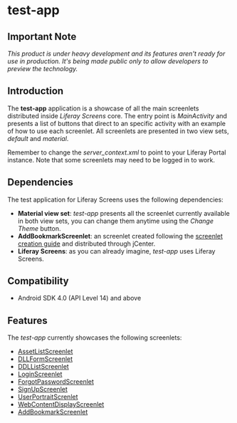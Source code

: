 # test-app

## Important Note

*This product is under heavy development and its features aren't ready for use in production. It's being made public only to allow developers to preview the technology.*

## Introduction

The **test-app** application is a showcase of all the main screenlets distributed inside *Liferay Screens* core. The entry point is *MainActivity* and  presents a list of buttons that direct to an specific activity with an example of how to use each screenlet. All screenlets are presented in two view sets, *default* and *material*. 

Remember to change the *server_context.xml* to point to your Liferay Portal instance. Note that some screenlets may need to be logged in to work.

## Dependencies

The test application for Liferay Screens uses the following dependencies:

- **Material view set**: *test-app* presents all the screenlet currently available in both view sets, you can change them anytime using the *Change Theme* button.
- **AddBookmarkScreenlet**: an screenlet created following the [screenlet creation guide](https://github.com/liferay/liferay-screens/blob/master/android/documentation/screenlet_creation.md) and distributed through jCenter.
- **Liferay Screens**: as you can already imagine, *test-app* uses Liferay Screens.

## Compatibility

- Android SDK 4.0 (API Level 14) and above

## Features

The *test-app* currently showcases the following screenlets:

- [AssetListScreenlet](https://github.com/liferay/liferay-screens/blob/master/android/documentation/AssetListScreenlet.md)
- [DLLFormScreenlet](https://github.com/liferay/liferay-screens/blob/master/android/documentation/DDLFormScreenlet.md)
- [DDLListScreenlet](https://github.com/liferay/liferay-screens/blob/master/android/documentation/DDLListScreenlet.md)
- [LoginScreenlet](https://github.com/liferay/liferay-screens/blob/master/android/documentation/LoginScreenlet.md)
- [ForgotPasswordScreenlet](https://github.com/liferay/liferay-screens/blob/master/android/documentation/ForgotPasswordScreenlet.md)
- [SignUpScreenlet](https://github.com/liferay/liferay-screens/blob/master/android/documentation/SignUpScreenlet.md)
- [UserPortraitScrenlet](https://github.com/liferay/liferay-screens/blob/master/android/documentation/UserPortraitScreenlet.md)
- [WebContentDisplayScreenlet](https://github.com/liferay/liferay-screens/blob/master/android/documentation/WebContentDisplayScreenlet.md)
- [AddBookmarkScreenlet](https://github.com/liferay/liferay-screens/blob/master/android/documentation/screenlet_creation.md)





